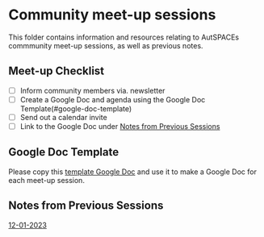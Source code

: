 # Community meet-up sessions

This folder contains information and resources relating to AutSPACEs commmunity meet-up sessions, as well as previous notes.

## Meet-up Checklist

* [ ] Inform community members via. newsletter
* [ ] Create a Google Doc and agenda using the Google Doc Template(#google-doc-template)
* [ ] Send out a calendar invite
* [ ] Link to the Google Doc under [Notes from Previous Sessions](#notes-from-previous-sessions)

## Google Doc Template

Please copy this [template Google Doc](https://docs.google.com/document/d/1utjgMS1HwADMtK5gz5EYOKdPW6vdeshxt9-XaZ4DONY/edit?usp=sharing) and use it to make a Google Doc for each meet-up session. 

## Notes from Previous Sessions

[12-01-2023](https://docs.google.com/document/d/1wu0LULOY6k-jbbYwZwuZmwDyI7cBa0zPc2shramRWkM/edit?usp=sharing)
